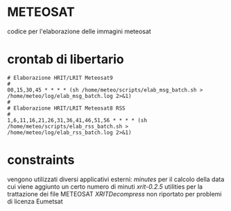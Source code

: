 # METEOSAT
codice per l'elaborazione delle immagini meteosat

# crontab di libertario

```
# Elaborazione HRIT/LRIT Meteosat­9
#
00,15,30,45 * * * * (sh /home/meteo/scripts/elab_msg_batch.sh > /home/meteo/log/elab_msg_batch.log 2>&1)
#
# Elaborazione HRIT/LRIT Meteosat­8 RSS
#
1,6,11,16,21,26,31,36,41,46,51,56 * * * * (sh /home/meteo/scripts/elab_rss_batch.sh > /home/meteo/log/elab_rss_batch.log 2>&1)

```
# constraints
vengono utilizzati diversi applicativi esterni:
_minutes_ per il calcolo della data cui viene aggiunto un certo numero di minuti
_xrit-0.2.5_ utilities per la trattazione dei file METEOSAT
_XRITDecompress_ non riportato per problemi di licenza Eumetsat
